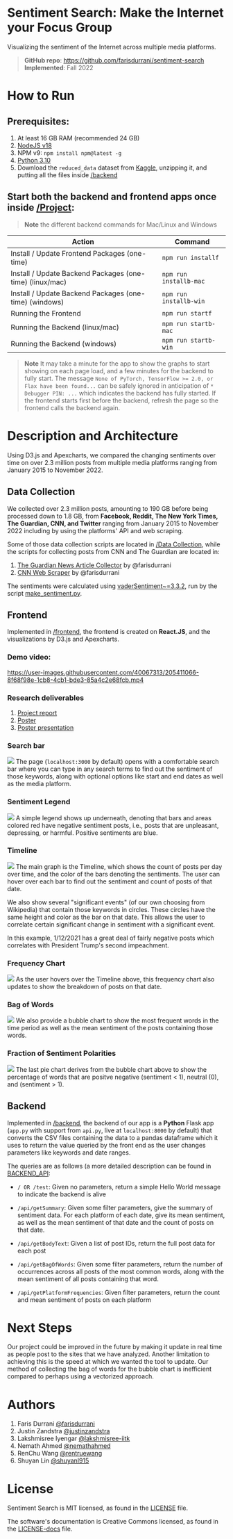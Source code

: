 # Sentiment Search: Make the Internet your Focus Group

Visualizing the sentiment of the Internet across multiple media platforms.

> **GitHub repo**: https://github.com/farisdurrani/sentiment-search <br/> **Implemented**: Fall 2022

# How to Run

## Prerequisites:

1. At least 16 GB RAM (recommended 24 GB)
1. [NodeJS v18](https://nodejs.org/en/download/)
1. NPM v9: `npm install npm@latest -g`
1. [Python 3.10](https://www.python.org/downloads/release/python-3108/)
1. Download the `reduced_data` dataset from [Kaggle](https://www.kaggle.com/datasets/farisdurrani/sentimentsearch), unzipping it, and putting all the files inside [/backend](./Project/backend)

## Start both the backend and frontend apps once inside [/Project](./Project):

> **Note** the different backend commands for Mac/Linux and Windows

| Action                                                   | Command                |
| -------------------------------------------------------- | ---------------------- |
| Install / Update Frontend Packages (one-time)            | `npm run installf`     |
| Install / Update Backend Packages (one-time) (linux/mac) | `npm run installb-mac` |
| Install / Update Backend Packages (one-time) (windows)   | `npm run installb-win` |
| Running the Frontend                                     | `npm run startf`       |
| Running the Backend (linux/mac)                          | `npm run startb-mac`   |
| Running the Backend (windows)                            | `npm run startb-win`   |

> **Note** It may take a minute for the app to show the graphs to start showing on each page load, and a few minutes for the backend to fully start. The message `None of PyTorch, TensorFlow >= 2.0, or Flax have been found...` can be safely ignored in anticipation of `* Debugger PIN: ...` which indicates the backend has fully started. If the frontend starts first before the backend, refresh the page so the frontend calls the backend again.
# Description and Architecture

Using D3.js and Apexcharts, we compared the changing sentiments over time on over 2.3 million posts from multiple media platforms ranging from January 2015 to November 2022.

## Data Collection

We collected over 2.3 million posts, amounting to 190 GB before being processed down to 1.8 GB, from **Facebook, Reddit, The New York Times, The Guardian, CNN, and Twitter** ranging from January 2015 to November 2022 including by using the platforms' API and web scraping.

Some of those data collection scripts are located in [/Data Collection](./Data%20Collection), while the scripts for collecting posts from CNN and The Guardian are located in:

1. [The Guardian News Article Collector](https://github.com/farisdurrani/TheGuardianArticlesCollector) by @farisdurrani
1. [CNN Web Scraper](https://github.com/farisdurrani/CNNWebScraper) by @farisdurrani

The sentiments were calculated using [vaderSentiment~=3.3.2](https://pypi.org/project/vaderSentiment/), run by the script [make_sentiment.py](./Data%20Collection/make_sentiment.py).

## Frontend

Implemented in [/frontend](./Project/frontend/), the frontend is created on **React.JS**, and the visualizations by D3.js and Apexcharts.

### Demo video:

https://user-images.githubusercontent.com/40067313/205411066-8f68f98e-1cb8-4cb1-bde3-85a4c2e68fcb.mp4

### Research deliverables
1. [Project report](http://hdl.handle.net/1853/69993)
1. [Poster](https://github.com/farisdurrani/sentiment-search/files/10367401/Sentiment.Search.Poster.pdf)
1. [Poster presentation](https://youtu.be/mjTZ9EvRKx4)

### Search bar

![](./.github/screenshots/search_bar.png)
The page (`localhost:3000` by default) opens with a comfortable search bar where you can type in any search terms to find out the sentiment of those keywords, along with optional options like start and end dates as well as the media platform.

### Sentiment Legend

![](./.github/screenshots/sentiment_legend.png)
A simple legend shows up underneath, denoting that bars and areas colored red have negative sentiment posts, i.e., posts that are unpleasant, depressing, or harmful. Positive sentiments are blue.

### Timeline

![](./.github/screenshots/timeline.png)
The main graph is the Timeline, which shows the count of posts per day over time, and the color of the bars denoting the sentiments. The user can hover over each bar to find out the sentiment and count of posts of that date.

We also show several "significant events" (of our own choosing from Wikipedia) that contain those keywords in circles. These circles have the same height and color as the bar on that date. This allows the user to correlate certain significant change in sentiment with a significant event.

In this example, 1/12/2021 has a great deal of fairly negative posts which correlates with President Trump's second impeachment.

### Frequency Chart

![](./.github/screenshots/freq.png)
As the user hovers over the Timeline above, this frequency chart also updates to show the breakdown of posts on that date.

### Bag of Words

![](./.github/screenshots/bubble_chart.png)
We also provide a bubble chart to show the most frequent words in the time period as well as the mean sentiment of the posts containing those words.

### Fraction of Sentiment Polarities

![](./.github/screenshots/pie.png)
The last pie chart derives from the bubble chart above to show the percentage of words that are positve negative (sentiment < 1), neutral (0), and (sentiment > 1).

## Backend

Implemented in [/backend](./Project/backend/), the backend of our app is a **Python** Flask app (`app.py` with support from `api.py`, live at `localhost:8000` by default) that converts the CSV files containing the data to a pandas dataframe which it uses to return the value queried by the front end as the user changes parameters like keywords and date ranges.

The queries are as follows (a more detailed description can be found in [BACKEND_API](./.github/BACKEND_API.md):

- `/ OR /test`:
  Given no parameters, return a simple Hello World message to indicate the backend is alive

- `/api/getSummary`:
  Given some filter parameters, give the summary of sentiment data.
  For each platform of each date, give its mean sentiment, as well as the mean sentiment of
  that date and the count of posts on that date.

- `/api/getBodyText`:
  Given a list of post IDs, return the full post data for each post

- `/api/getBagOfWords`:
  Given some filter parameters, return the number of occurrences across all
  posts of the most common words, along with the mean sentiment of all posts containing
  that word.

- `/api/getPlatformFrequencies`:
  Given filter parameters, return the count and mean sentiment of posts on each platform

# Next Steps
Our project could be improved in the future by making it update in real time as people post to the sites that we have analyzed. Another limitation to achieving this is the speed at which we wanted the tool to update. Our method of collecting the bag of words for the bubble chart is inefficient compared to perhaps using a vectorized approach.

# Authors

1. Faris Durrani [@farisdurrani](https://github.com/farisdurrani)
1. Justin Zandstra [@justinzandstra](https://github.com/justinzandstra)
1. Lakshmisree Iyengar [@lakshmisree-iitk](https://github.com/lakshmisree-iitk)
1. Nemath Ahmed [@nemathahmed](https://github.com/nemathahmed)
1. RenChu Wang [@rentruewang](https://github.com/rentruewang)
1. Shuyan Lin [@shuyanl915](https://github.com/shuyanl915)

# License

Sentiment Search is MIT licensed, as found in the [LICENSE](./LICENSE) file.

The software's documentation is Creative Commons licensed, as found in the [LICENSE-docs](./.github/LICENSE-docs) file.
